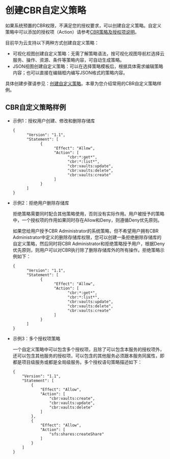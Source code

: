 # 创建CBR自定义策略<a name="cbr_03_0050"></a>

如果系统预置的CBR权限，不满足您的授权要求，可以创建自定义策略。自定义策略中可以添加的授权项（Action）请参考[CBR策略及授权项说明](https://support.huaweicloud.com/api-cbr/cbr_04_0017.html)。

目前华为云支持以下两种方式创建自定义策略：

-   可视化视图创建自定义策略：无需了解策略语法，按可视化视图导航栏选择云服务、操作、资源、条件等策略内容，可自动生成策略。
-   JSON视图创建自定义策略：可以在选择策略模板后，根据具体需求编辑策略内容；也可以直接在编辑框内编写JSON格式的策略内容。

具体创建步骤请参见：[创建自定义策略](https://support.huaweicloud.com/usermanual-iam/iam_01_0605.html)。本章为您介绍常用的CBR自定义策略样例。

## CBR自定义策略样例<a name="section441833517360"></a>

-   示例1：授权用户创建、修改和删除存储库

    ```
    {
          "Version": "1.1",
          "Statement": [
                {
                      "Effect": "Allow",
                      "Action": [
                            "cbr:*:get*",
                            "cbr:*:list*",
                            "cbr:vaults:update",
                            "cbr:vaults:delete",
                            "cbr:vaults:create"
                      ]
                }
          ]
    }
    ```

-   示例2：拒绝用户删除存储库

    拒绝策略需要同时配合其他策略使用，否则没有实际作用。用户被授予的策略中，一个授权项的作用如果同时存在Allow和Deny，则遵循Deny优先原则。

    如果您给用户授予CBR Administrator的系统策略，但不希望用户拥有CBR Administrator中定义的删除存储库权限，您可以创建一条拒绝删除存储库的自定义策略，然后同时将CBR Administrator和拒绝策略授予用户，根据Deny优先原则，则用户可以对CBR执行除了删除存储库外的所有操作。拒绝策略示例如下：

    ```
    {
          "Version": "1.1",
          "Statement": [
                {
                      "Effect": "Allow",
                      "Action": [
                            "cbr:*:get*",
                            "cbr:*:list*",
                            "cbr:vaults:update",
                            "cbr:vaults:delete",
                            "cbr:vaults:create"
                      ]
                }
          ]
    }
    ```

-   示例3：多个授权项策略

    一个自定义策略中可以包含多个授权项，且除了可以包含本服务的授权项外，还可以包含其他服务的授权项，可以包含的其他服务必须跟本服务同属性，即都是项目级服务或都是全局级服务。多个授权语句策略描述如下：

    ```
    {
        "Version": "1.1",
        "Statement": [
            {
                "Effect": "Allow",
                "Action": [
                    "cbr:vaults:create",
                    "cbr:vaults:update",
                    "cbr:vaults:delete"
                ]
            },
            {
                "Effect": "Allow",
                "Action": [
                    "sfs:shares:createShare"
                ]
            }
        ]
    }
    ```


